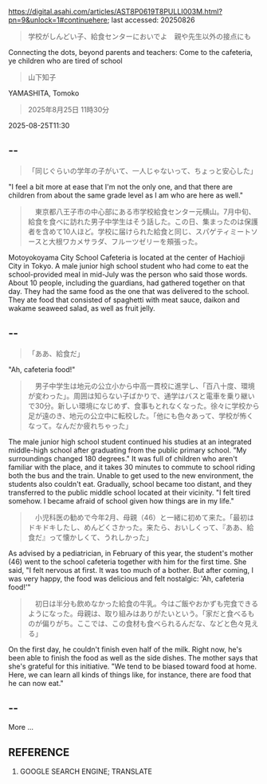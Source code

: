 https://digital.asahi.com/articles/AST8P0619T8PULLI003M.html?pn=9&unlock=1#continuehere; last accessed: 20250826

> 学校がしんどい子、給食センターにおいでよ　親や先生以外の接点にも

Connecting the dots, beyond parents and teachers: Come to the cafeteria, ye children who are tired of school

> 山下知子

YAMASHITA, Tomoko

> 2025年8月25日 11時30分

2025-08-25T11:30

## --

> 「同じぐらいの学年の子がいて、一人じゃないって、ちょっと安心した」

"I feel a bit more at ease that I'm not the only one, and that there are children from about the same grade level as I am who are here as well."

>　東京都八王子市の中心部にある市学校給食センター元横山。7月中旬、給食を食べに訪れた男子中学生はそう話した。この日、集まったのは保護者を含めて10人ほど。学校に届けられた給食と同じ、スパゲティミートソースと大根ワカメサラダ、フルーツゼリーを頰張った。


Motoyokoyama City School Cafeteria is located at the center of Hachioji City in Tokyo. A male junior high school student who had come to eat the school-provided meal in mid-July was the person who said those words. About 10 people, including the guardians, had gathered together on that day. They had the same food as the one that was delivered to the school. They ate food that consisted of spaghetti with meat sauce, daikon and wakame seaweed salad, as well as fruit jelly.

## --

> 「ああ、給食だ」

"Ah, cafeteria food!"

>　男子中学生は地元の公立小から中高一貫校に進学し、「百八十度、環境が変わった」。周囲は知らない子ばかりで、通学はバスと電車を乗り継いで30分。新しい環境になじめず、食事もとれなくなった。徐々に学校から足が遠のき、地元の公立中に転校した。「他にも色々あって、学校が怖くなって。なんだか疲れちゃった」

The male junior high school student continued his studies at an integrated middle-high school after graduating from the public primary school. "My surroundings changed 180 degrees." It was full of children who aren't familiar with the place, and it takes 30 minutes to commute to school riding both the bus and the train. Unable to get used to the new environment, the students also couldn't eat. Gradually, school became too distant, and they transferred to the public middle school located at their vicinity. "I felt tired somehow. I became afraid of school given how things are in my life."

>　小児科医の勧めで今年2月、母親（46）と一緒に初めて来た。「最初はドキドキしたし、めんどくさかった。来たら、おいしくって、『ああ、給食だ』って懐かしくて、うれしかった」

As advised by a pediatrician, in February of this year, the student's mother (46) went to the school cafeteria together with him for the first time. She said, "I felt nervous at first. It was too much of a bother. But after coming, I was very happy, the food was delicious and felt nostalgic: 'Ah, cafeteria food!'"

>　初日は半分も飲めなかった給食の牛乳。今はご飯やおかずも完食できるようになった。母親は、取り組みはありがたいという。「家だと食べるものが偏りがち。ここでは、この食材も食べられるんだな、などと色々見える」

On the first day, he couldn't finish even half of the milk. Right now, he's been able to finish the food as well as the side dishes. The mother says that she's grateful for this initiative. "We tend to be biased toward food at home. Here, we can learn all kinds of things like, for instance, there are food that he can now eat."

## --

More ...

## REFERENCE

1) GOOGLE SEARCH ENGINE; TRANSLATE